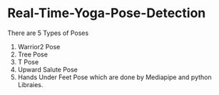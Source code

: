 # Real-Time-Yoga-Pose-Detection 
There are 5 Types of Poses
1. Warrior2 Pose
2. Tree Pose
3. T Pose
4. Upward Salute Pose
5. Hands Under Feet Pose
which are done by Mediapipe and python Libraies.
